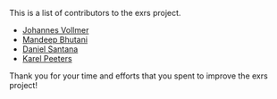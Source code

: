 This is a list of contributors to the exrs project.

* [Johannes Vollmer](https://github.com/johannesvollmer)
* [Mandeep Bhutani](https://github.com/mandeep)
* [Daniel Santana](https://github.com/dgsantana)
* [Karel Peeters](https://github.com/KarelPeeters)
<!-- * [Dorian Fevrier](https://github.com/Narann) -->

Thank you for your time and efforts that you spent to improve the exrs project!
